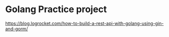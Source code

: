 # Golang Practice project

https://blog.logrocket.com/how-to-build-a-rest-api-with-golang-using-gin-and-gorm/
